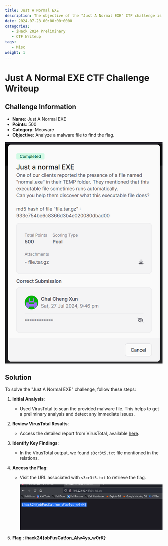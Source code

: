 ```yaml
---
title: Just A Normal EXE
description: The objective of the "Just A Normal EXE" CTF challenge is analyze a malware file to find the flag.
date: 2024-07-28 00:00:00+0000
categories:
   - iHack 2024 Preliminary
   - CTF Writeup
tags:
   - Misc
weight: 1     
---
```

# Just A Normal EXE CTF Challenge Writeup

## Challenge Information
- **Name**: Just A Normal EXE
- **Points**: 500
- **Category**: Meoware
- **Objective**: Analyze a malware file to find the flag.


![Challenge](challenge.png)

## Solution
To solve the "Just A Normal EXE" challenge, follow these steps:

1. **Initial Analysis**:
   - Used VirusTotal to scan the provided malware file. This helps to get a preliminary analysis and detect any immediate issues.

2. **Review VirusTotal Results**:
   - Access the detailed report from VirusTotal, available [here](https://www.virustotal.com/gui/file/01eeac6d706e078645f78e100bf6c2d808a443c4d85b3257b63fa087eef228cc/relations).

3. **Identify Key Findings**:
   - In the VirusTotal output, we found `s3cr3t5.txt` file mentioned in the relations.

4. **Access the Flag**:
   - Visit the URL associated with `s3cr3t5.txt` to retrieve the flag.


      ![Flag](flag.png)


5. **Flag** : **ihack24{obFusCat!on_Alw4ys_w0rK}**
